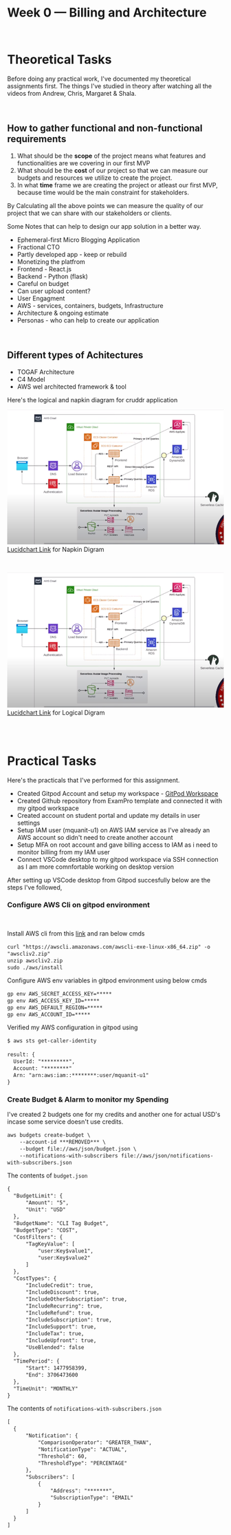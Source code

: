 # Week 0 — Billing and Architecture
<br />

# Theoretical Tasks
Before doing any practical work, I've documented my theoretical assignments first. 
The things I've studied in theory after watching all the videos from Andrew, Chris, Margaret & Shala.

<br />

## How to gather functional and non-functional requirements

1. What should be the **scope** of the project means what features and functionalities are we covering in our first MVP
2. What should be the **cost** of our project so that we can measure our budgets and resources we utilize to create the project.
3. In what **time** frame we are creating the project or atleast our first MVP, because time would be the main constraint for stakeholders.

By Calculating all the above points we can measure the quality of our project that we can share with our stakeholders or clients.

Some Notes that can help to design our app solution in a better way.

- Ephemeral-first Micro Blogging Application
- Fractional CTO
- Partly developed app - keep or rebuild
- Monetizing the platfrom
- Frontend - React.js
- Backend - Python  (flask)
- Careful on budget
- Can user upload content?
- User Engagment
- AWS - services, containers, budgets, Infrastructure
- Architecture & ongoing estimate 
- Personas - who can help to create our application

<br />

## Different types of Achitectures

- TOGAF Architecture
- C4 Model
- AWS wel architected framework & tool

Here's the logical and napkin diagram for cruddr application

![Napkin Diagram](../_docs/assets/logical-diagram.png)
[Lucidchart Link](https://lucid.app/lucidchart/107716e7-8c87-4e91-9533-eec565b05b51/view) for Napkin Digram

<br />

![Logical Diagram](../_docs/assets/logical-diagram.png)
[Lucidchart Link](https://lucid.app/lucidchart/107716e7-8c87-4e91-9533-eec565b05b51/view) for Logical Digram


<br />
<br />

# Practical Tasks

Here's the practicals that I've performed for this assignment.

- Created Gitpod Account and setup my workspace - [GitPod Workspace](https://mohammadqua-awsbootcamp-3mtwn1cehr4.ws-us87.gitpod.io/)
- Created Github repository from ExamPro template and connected it with my gitpod workspace
- Created account on student portal and update my details in user settings
- Setup IAM user (mquanit-u1) on AWS IAM service as I've already an AWS account so didn't need to create another account
- Setup MFA on root account and gave billing access to IAM as i need to monitor billing from my IAM user
- Connect VSCode desktop to my gitpod workspace via SSH connection as I am more comnfortable working on desktop version

After setting up VSCode desktop from Gitpod succesfully below are the steps I've followed,

### Configure AWS Cli on gitpod environment

<br />

Install AWS cli from this [link](https://docs.aws.amazon.com/cli/latest/userguide/getting-started-install.html) and ran below cmds
```
curl "https://awscli.amazonaws.com/awscli-exe-linux-x86_64.zip" -o "awscliv2.zip"
unzip awscliv2.zip
sudo ./aws/install
```

Configure AWS env variables in gitpod environment using below cmds
```
gp env AWS_SECRET_ACCESS_KEY=*****
gp env AWS_ACCESS_KEY_ID=*****
gp env AWS_DEFAULT_REGION=*****
gp env AWS_ACCOUNT_ID=*****
```

Verified my AWS configuration in gitpod using
```
$ aws sts get-caller-identity

result: {
  UserId: "*********",
  Account: "********"
  Arn: "arn:aws:iam::********:user/mquanit-u1"
}
```


### Create Budget & Alarm to monitor my Spending

I've created 2 budgets one for my credits and another one for actual USD's incase some service doesn't use credits.

```
aws budgets create-budget \
    --account-id ***REMOVED*** \
    --budget file://aws/json/budget.json \
    --notifications-with-subscribers file://aws/json/notifications-with-subscribers.json
```

The contents of ```budget.json```

```
{
  "BudgetLimit": {
      "Amount": "5",
      "Unit": "USD"
  },
  "BudgetName": "CLI Tag Budget",
  "BudgetType": "COST",
  "CostFilters": {
      "TagKeyValue": [
          "user:Key$value1",
          "user:Key$value2"
      ]
  },
  "CostTypes": {
      "IncludeCredit": true,
      "IncludeDiscount": true,
      "IncludeOtherSubscription": true,
      "IncludeRecurring": true,
      "IncludeRefund": true,
      "IncludeSubscription": true,
      "IncludeSupport": true,
      "IncludeTax": true,
      "IncludeUpfront": true,
      "UseBlended": false
  },
  "TimePeriod": {
      "Start": 1477958399,
      "End": 3706473600
  },
  "TimeUnit": "MONTHLY"
}
```
The contents of ```notifications-with-subscribers.json```

```
[
  {
      "Notification": {
          "ComparisonOperator": "GREATER_THAN",
          "NotificationType": "ACTUAL",
          "Threshold": 60,
          "ThresholdType": "PERCENTAGE"
      },
      "Subscribers": [
          {
              "Address": "*******",
              "SubscriptionType": "EMAIL"
          }
      ]
  }
]
```
